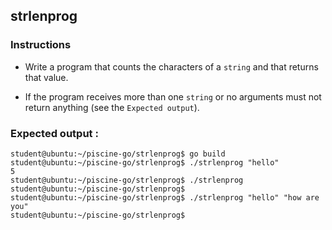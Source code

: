 ## strlenprog

### Instructions

- Write a program that counts the characters of a `string` and that returns that value.

- If the program receives more than one `string` or no arguments must not return anything (see the `Expected output`).

### Expected output :

```console
student@ubuntu:~/piscine-go/strlenprog$ go build
student@ubuntu:~/piscine-go/strlenprog$ ./strlenprog "hello"
5
student@ubuntu:~/piscine-go/strlenprog$ ./strlenprog
student@ubuntu:~/piscine-go/strlenprog$
student@ubuntu:~/piscine-go/strlenprog$ ./strlenprog "hello" "how are you"
student@ubuntu:~/piscine-go/strlenprog$
```
